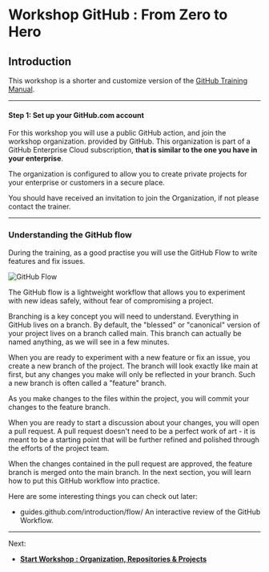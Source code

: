 

# Workshop GitHub : From Zero to Hero


## Introduction

This workshop is a shorter and customize version of the [GitHub Training Manual](https://githubtraining.github.io/training-manual/#/).


---

#### Step 1: Set up your GitHub.com account

For this workshop you will use a public GitHub action, and join the workshop organization. provided by GitHub. This organization is part of a GitHub Enterprise Cloud subscription, **that is similar to the one you have in your enterprise**.

The organization is configured to allow you to create private projects for your enterprise or customers in a secure place.


You should have received an invitation to join the Organization, if not please contact the trainer.


---
### Understanding the GitHub flow

During the training, as a good practise you will use the GitHub Flow to write features and fix issues.


![GitHub Flow](https://githubtraining.github.io/training-manual/img/github-workflow.png)

The GitHub flow is a lightweight workflow that allows you to experiment with new ideas safely, without fear of compromising a project.

Branching is a key concept you will need to understand. Everything in GitHub lives on a branch. By default, the "blessed" or "canonical" version of your project lives on a branch called main. This branch can actually be named anything, as we will see in a few minutes.

When you are ready to experiment with a new feature or fix an issue, you create a new branch of the project. The branch will look exactly like main at first, but any changes you make will only be reflected in your branch. Such a new branch is often called a "feature" branch.

As you make changes to the files within the project, you will commit your changes to the feature branch.

When you are ready to start a discussion about your changes, you will open a pull request. A pull request doesn't need to be a perfect work of art - it is meant to be a starting point that will be further refined and polished through the efforts of the project team.

When the changes contained in the pull request are approved, the feature branch is merged onto the main branch. In the next section, you will learn how to put this GitHub workflow into practice.

Here are some interesting things you can check out later:

* guides.github.com/introduction/flow/ An interactive review of the GitHub Workflow.

---
Next:

- **[Start Workshop : Organization, Repositories & Projects](./doc/001-organizations-projects-repositories.md)**
